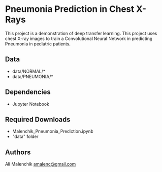 # Pneumonia Prediction in Chest X-Rays

This project is a demonstration of deep transfer learning. This project uses chest X-ray images to train a Convolutional Neural Network in predicting Pneumonia in pediatric patients.

## Data
* data/NORMAL/*
* data/PNEUMONIA/*

## Dependencies

* Jupyter Notebook

## Required Downloads

* Malenchik_Pneumonia_Prediction.ipynb
* "data" folder

## Authors

Ali Malenchik
amalenc@gmail.com
